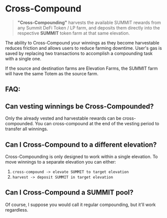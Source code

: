 # Cross-Compound

> **"Cross-Compounding"** harvests the available SUMMIT rewards from any Summit DeFi Token / LP farm, and deposits them directly into the respective **SUMMIT** token farm at that same elevation.

The ability to Cross-Compound your winnings as they become harvestable reduces friction and allows users to reduce farming downtime. User's gas is saved by replacing two transactions to accomplish a compounding task with a single one.

If the source and destination farms are Elevation Farms, the SUMMIT farm will have the same Totem as the source farm.

## FAQ:

## Can vesting winnings be Cross-Compounded?

Only the already vested and harvestable rewards can be cross-compounded. You can cross-compound at the end of the vesting period to transfer all winnings.

## Can I Cross-Compound to a different elevation?

Cross-Compounding is only designed to work within a single elevation. To move winnings to a separate elevation you can either:

1. `cross-compound -> elevate SUMMIT to target elevation`
2. `harvest -> deposit SUMMIT in target elevation`

## Can I Cross-Compound a SUMMIT pool?

Of course, I suppose you would call it regular compounding, but it'll work regardless.

